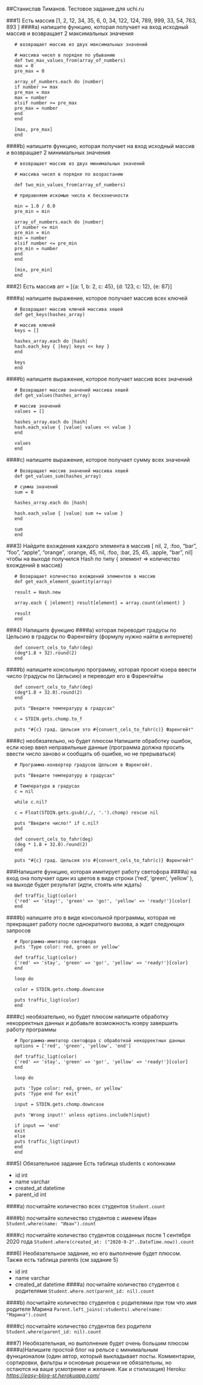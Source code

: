 ##Станислав Тиманов. Тестовое задание.для uchi.ru

###1) Есть массив
   [1, 2, 12, 34, 35, 6, 0, 34, 122, 124, 789, 999, 33, 54, 763, 893 ]
   ####a) напишите функцию, которая получает на вход исходный массив и возвращает 2 максимальных значения

```
   # возвращает массив из двух максимальных значений
   
   # массива чисел в порядке по убыванию
   def two_max_values_from(array_of_numbers)
   max = 0
   pre_max = 0
   
   array_of_numbers.each do |number|
   if number >= max
   pre_max = max
   max = number
   elsif number >= pre_max
   pre_max = number
   end
   end
   
   [max, pre_max]
   end
```

####b) напишите функцию, которая получает на вход исходный массив и возвращает 2 минимальных значения

```
   # возвращает массив из двух минимальных значений
   
   # массива чисел в порядке по возрастанию
   
   def two_min_values_from(array_of_numbers)
   
   # приравняем искомые числа к бесконечности
   
   min = 1.0 / 0.0
   pre_min = min
   
   array_of_numbers.each do |number|
   if number <= min
   pre_min = min
   min = number
   elsif number <= pre_min
   pre_min = number
   end
   end
   
   [min, pre_min]
   end
```

###2) Есть массив arr = [{a: 1, b: 2, c: 45}, {d: 123, c: 12}, {e: 87}]

####a) напишите выражение, которое получает массив всех ключей
```
   # Возвращает массив ключей массива хешей
   def get_keys(hashes_array)
   
   # массив ключей
   keys = []
   
   hashes_array.each do |hash|
   hash.each_key { |key| keys << key }
   end
   
   keys
   end
```

####b) напишите выражение, которое получает массив всех значений

```
   # Возвращает массив значений массива хешей
   def get_values(hashes_array)
   
   # массив значений
   values = []
   
   hashes_array.each do |hash|
   hash.each_value { |value| values << value }
   end
   
   values
   end
```

####с) напишите выражение, которое получает сумму всех значений

```
   # Возвращает массив значений массива хешей
   def get_values_sum(hashes_array)
   
   # сумма значений
   sum = 0
   
   hashes_array.each do |hash|
   
   hash.each_value { |value| sum += value }
   end
   
   sum
   end
```

###3) Найдите вхождения каждого элемента в массив
   [ nil, 2, :foo, “bar”, “foo”, “apple”, “orange”, :orange, 45, nil,
   :foo, :bar, 25, 45, :apple, “bar”, nil]
   чтобы на выходе получился Hash по типу { элемент => количество вхождений в массив}

```
   # Возвращает количество вхождений элементов в массив
   def get_each_element_quantity(array)
   
   result = Hash.new
   
   array.each { |element| result[element] = array.count(element) }
   
   result
   end
```

###4) Напишите функцию 
####a) которая переводит градусы по Цельсию в градусы по Фаренгейту (формулу нужно найти в интернете)

```
   def convert_cels_to_fahr(deg)
   (deg*1.8 + 32).round(2)
   end
```

####b) напишите консольную программу, которая просит юзера ввести число (градусы по Цельсию) и переводит его в Фаренгейты

```
   def convert_cels_to_fahr(deg)
   (deg*1.8 + 32.0).round(2)
   end
   
   puts "Введите температуру в градусах"
   
   c = STDIN.gets.chomp.to_f
   
   puts "#{c} град. Цельсия это #{convert_cels_to_fahr(c)} Фаренгейт"
```

####с) необязательно, но будет плюсом Напишите обработку ошибок, если юзер ввел неправильные данные (программа должна просить ввести число заново и сообщать об ошибке, но не прерываться)

```
   # Программа-конвертер градусов Цельсия в Фаренгейт.
   
   puts "Введите температуру в градусах"
   
   # Температура в градусах
   c = nil
   
   while c.nil?
   
   c = Float(STDIN.gets.gsub(/,/, '.').chomp) rescue nil
   
   puts "Введите число!" if c.nil?
   end
   
   def convert_cels_to_fahr(deg)
   (deg * 1.8 + 32.0).round(2)
   end
   
   puts "#{c} град. Цельсия это #{convert_cels_to_fahr(c)} Фаренгейт"
```

###Напишите функцию, которая имитирует работу светофора 
####a) на вход она получает один из цветов в виде строки (‘red’, ‘green’, ‘yellow’ ), на выходе будет результат (идти, стоять или ждать)

```
   def traffic_ligt(color)
   {'red' => 'stay!', 'green' => 'go!', 'yellow' => 'ready!'}[color]
   end
```

####b) напишите это в виде консольной программы, которая не прекращает работу после однократного вызова, а ждет следующих запросов

```
   # Программа-имитатор светофора
   puts 'Type color: red, green or yellow'
   
   def traffic_ligt(color)
   {'red' => 'stay', 'green' => 'go!', 'yellow' => 'ready!'}[color]
   end
   
   loop do
   
   color = STDIN.gets.chomp.downcase
   
   puts traffic_ligt(color)
   end
```

####c) необязательно, но будет плюсом напишите обработку некорректных данных и добавьте возможность юзеру завершить работу программы

```
   # Программа-имитатор светофора с обработкой некорректных данных
   options = ['red', 'green', 'yellow', 'end']
   
   def traffic_ligt(color)
   {'red' => 'stay', 'green' => 'go!', 'yellow' => 'ready!'}[color]
   end
   
   loop do
   
   puts 'Type color: red, green, or yellow'
   puts 'Type end for exit'
   
   input = STDIN.gets.chomp.downcase
   
   puts 'Wrong input!' unless options.include?(input)
   
   if input == 'end'
   exit
   else
   puts traffic_ligt(input)
   end
   end
```

###5) Обязательное задание Есть таблица students с колонками 
 - id int
 - name varchar 
 - created_at datetime 
 - parent_id int

####a) посчитайте количество всех студентов 
   `Student.count`

####b) посчитайте количество студентов с именем Иван
`Student.where(name: "Иван").count`

####c) посчитайте количество студентов созданных после 1 сентября 2020 года
`Student.where(created_at: ("2020-9-2"..DateTime.now)).count`

###6) Необязательное задание, но его выполнение будет плюсом. Также есть таблица parents (см задание 5)
   - id int 
   - name varchar
   - created_at datetime 
   ####a) посчитайте количество студентов с родителями
   `Student.where.not(parent_id: nil).count`

####b) посчитайте количество студентов с родителями при том что имя родителя Марина
`Parent.left_joins(:students).where(name: "Марина").count`

####c) посчитайте количество студентов без родителя
`Student.where(parent_id: nil).count`

###7) Необязательная, но выполнение будет очень большим плюсом 
####a)Напишите простой блог на рельсе с минимальным функционалом (один автор, который выкладывает посты. Комментарии, сортировки, фильтры и основные рюшечки не обязательны, но остаются на ваше усмотрение и желание. Как и стилизация) Heroku:
   *https://easy-blog-st.herokuapp.com/*
   

